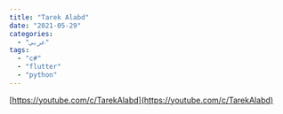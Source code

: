 ```yaml
---
title: "Tarek Alabd"
date: "2021-05-29"
categories:
  - "عربي"
tags:
  - "c#"
  - "flutter"
  - "python"
---
```


[https://youtube.com/c/TarekAlabd](https://youtube.com/c/TarekAlabd)
